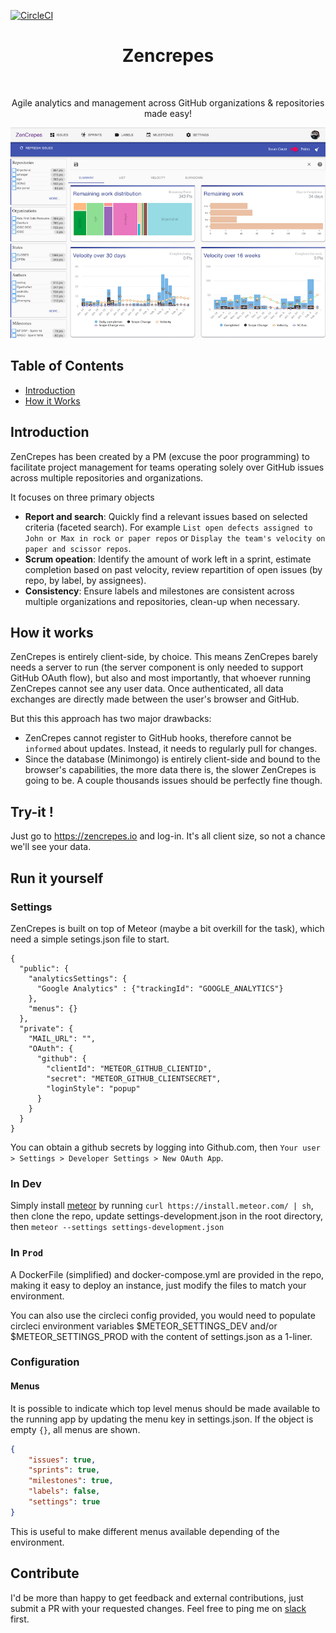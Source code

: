 [![CircleCI](https://circleci.com/gh/Fgerthoffert/zencrepes/tree/master.svg?style=svg)](https://circleci.com/gh/Fgerthoffert/zencrepes/tree/master)

<h1 align="center"> Zencrepes </h1><br>

<p align="center">
Agile analytics and management across GitHub organizations & repositories made easy!
</p>

<p align="center">
  <a href="https://zencrepes.io" target="_blank"><img alt="Issues View" title="Issues view" src="./docs/zencrepes-issues.png" width="640" /></a>
</p>

## Table of Contents

- [Introduction](#introduction)
- [How it Works](#how-it-works)

## Introduction

ZenCrepes has been created by a PM (excuse the poor programming) to facilitate project management for teams operating solely over GitHub issues across multiple repositories and organizations. 

It focuses on three primary objects
* __Report and search__: Quickly find a relevant issues based on selected criteria (faceted search). For example `List open defects assigned to John or Max in rock or paper repos` or `Display the team's velocity on paper and scissor repos`.
* __Scrum opeation__: Identify the amount of work left in a sprint, estimate completion based on past velocity, review repartition of open issues (by repo, by label, by assignees).
* __Consistency__: Ensure labels and milestones are consistent across multiple organizations and repositories, clean-up when necessary.

## How it works

ZenCrepes is entirely client-side, by choice. This means ZenCrepes barely needs a server to run (the server component is only needed to support GitHub OAuth flow), but also and most importantly, that whoever running ZenCrepes cannot see any user data. Once authenticated, all data exchanges are directly made between the user's browser and GitHub.

But this this approach has two major drawbacks:
* ZenCrepes cannot register to GitHub hooks, therefore cannot be `informed` about updates. Instead, it needs to regularly pull for changes.
* Since the database (Minimongo) is entirely client-side and bound to the browser's capabilities, the more data there is, the slower ZenCrepes is going to be. A couple thousands issues should be perfectly fine though.

## Try-it !

Just go to https://zencrepes.io and log-in. It's all client size, so not a chance we'll see your data.

## Run it yourself

### Settings

ZenCrepes is built on top of Meteor (maybe a bit overkill for the task), which need a simple setings.json file to start.

```$json
{
  "public": {
    "analyticsSettings": {
      "Google Analytics" : {"trackingId": "GOOGLE_ANALYTICS"}
    },
    "menus": {}
  },
  "private": {
    "MAIL_URL": "",
    "OAuth": {
      "github": {
        "clientId": "METEOR_GITHUB_CLIENTID",
        "secret": "METEOR_GITHUB_CLIENTSECRET",
        "loginStyle": "popup"
      }
    }
  }
}

```

You can obtain a github secrets by logging into Github.com, then `Your user > Settings > Developer Settings > New OAuth App`.

### In Dev

Simply install [meteor](https://www.meteor.com/install) by running `curl https://install.meteor.com/ | sh`, then clone the repo, update settings-development.json in the root directory, then `meteor --settings settings-development.json`

### In `Prod`

A DockerFile (simplified) and docker-compose.yml are provided in the repo, making it easy to deploy an instance, just modify the files to match your environment.

You can also use the circleci config provided, you would need to populate circleci environment variables $METEOR_SETTINGS_DEV and/or $METEOR_SETTINGS_PROD with the content of settings.json as a 1-liner.

### Configuration

#### Menus

It is possible to indicate which top level menus should be made available to the running app by updating the menu key in settings.json. If the object is empty `{}`, all menus are shown.
```json
{
    "issues": true,
    "sprints": true,
    "milestones": true,
    "labels": false,
    "settings": true
}
```
This is useful to make different menus available depending of the environment.

## Contribute

I'd be more than happy to get feedback and external contributions, just submit a PR with your requested changes. Feel free to ping me on [slack](http://slack.overture.bio/) first.

